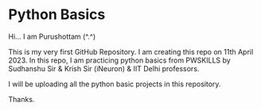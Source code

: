# Python Basics

Hi... I am Purushottam (^.^)

This is my very first GitHub Repository.
I am creating this repo on 11th April 2023.
In this repo, I am practicing python basics from PWSKILLS by Sudhanshu Sir & Krish Sir (iNeuron) & IIT Delhi professors.

I will be uploading all the python basic projects in this repository.

Thanks.
